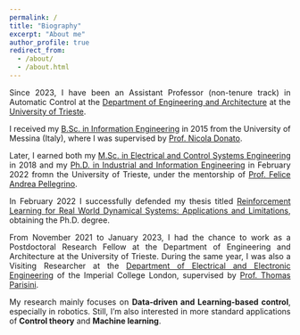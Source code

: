 ```yaml
---
permalink: /
title: "Biography"
excerpt: "About me"
author_profile: true
redirect_from: 
  - /about/
  - /about.html
---
```

<div style="text-align: justify">
Since 2023, I have been an Assistant Professor (non-tenure track) in Automatic Control at the <a href="https://dia.units.it/">Department of Engineering and Architecture</a> at the <a href="https://www.units.it/">University of Trieste</a>. 

  
I received my <a href="https://www.unime.it/it/cds/ingegneria-elettronica-e-informatica">B.Sc. in Information Engineering</a> in 2015 from the University of Messina (Italy), where I was supervised by <a href="https://archivio.unime.it/it/persona/nicola-donato/orario">Prof. Nicola Donato</a>. 


Later, I earned both my <a href="https://ieuts.units.it/">M.Sc. in Electrical and Control Systems Engineering</a> in 2018 and my <a href="https://portale.units.it/en/research/phd/programmes/industrial-engineering">Ph.D. in Industrial and Information Engineering</a> in February 2022 fromn the University of Trieste, under the mentorship of  <a href="https://feliceandreapellegrino.github.io/">Prof. Felice Andrea Pellegrino</a>.


In February 2022 I successfully defended my thesis titled <a href="https://arts.units.it/handle/11368/3010839">Reinforcement Learning for Real World Dynamical Systems: Applications and Limitations</a>, obtaining the Ph.D. degree.


From November 2021 to January 2023, I had the chance to work as a Postdoctoral Research Fellow at the Department of Engineering and Architecture at the University of Trieste. During the same year, I was also a Visiting Researcher at the <a href="https://www.imperial.ac.uk/electrical-engineering/research/">Department of Electrical and Electronic Engineering</a> of the Imperial College London, supervised by <a href="https://profiles.imperial.ac.uk/t.parisini">Prof. Thomas Parisini<a/>.


My research mainly focuses on <strong>Data-driven and Learning-based control</strong>, especially in robotics. Still, I’m also interested in more standard applications of <strong>Control theory</strong> and <strong>Machine learning</strong>.</div>
